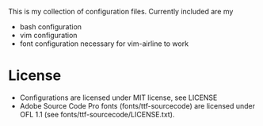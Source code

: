 This is my collection of configuration files. Currently included are my

* bash configuration
* vim configuration
* font configuration necessary for vim-airline to work

License
=======

* Configurations are licensed under MIT license, see LICENSE
* Adobe Source Code Pro fonts (fonts/ttf-sourcecode) are licensed under OFL
  1.1 (see fonts/ttf-sourcecode/LICENSE.txt).
